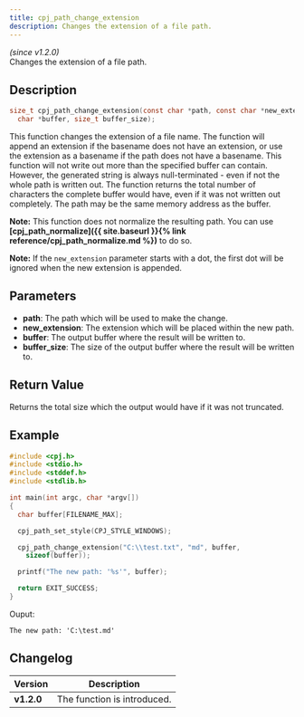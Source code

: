 ```yaml
---
title: cpj_path_change_extension
description: Changes the extension of a file path.
---
```


_(since v1.2.0)_  
Changes the extension of a file path.

## Description
```c
size_t cpj_path_change_extension(const char *path, const char *new_extension,
  char *buffer, size_t buffer_size);
```

This function changes the extension of a file name. The function will append
an extension if the basename does not have an extension, or use the extension
as a basename if the path does not have a basename. This function will not
write out more than the specified buffer can contain. However, the generated
string is always null-terminated - even if not the whole path is written out.
The function returns the total number of characters the complete buffer would
have, even if it was not written out completely. The path may be the same
memory address as the buffer.

**Note:** This function does not normalize the resulting path. You can use 
**[cpj_path_normalize]({{ site.baseurl }}{% link reference/cpj_path_normalize.md %})**
to do so.

**Note:** If the ``new_extension`` parameter starts with a dot, the first dot will
be ignored when the new extension is appended.

## Parameters
 * **path**: The path which will be used to make the change.
 * **new_extension**: The extension which will be placed within the new path.
 * **buffer**: The output buffer where the result will be written to.
 * **buffer_size**: The size of the output buffer where the result will be written to.

## Return Value
Returns the total size which the output would have if it was not truncated.

## Example
```c
#include <cpj.h>
#include <stdio.h>
#include <stddef.h>
#include <stdlib.h>

int main(int argc, char *argv[])
{
  char buffer[FILENAME_MAX];

  cpj_path_set_style(CPJ_STYLE_WINDOWS);

  cpj_path_change_extension("C:\\test.txt", "md", buffer,
    sizeof(buffer));

  printf("The new path: '%s'", buffer);

  return EXIT_SUCCESS;
}
```

Ouput:
```
The new path: 'C:\test.md'
```

## Changelog

| Version    | Description                                            |
|------------|--------------------------------------------------------|
| **v1.2.0** | The function is introduced.                            |
